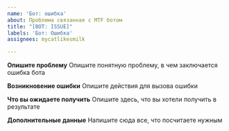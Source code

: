 ```yaml
---
name: 'Бот: ошибка'
about: Проблема связанная с MTF ботом
title: "[BOT: ISSUE]"
labels: 'Бот: Ошибка'
assignees: mycatlikesmilk

---
```


**Опишите проблему**
Опишите понятную проблему, в чем заключается ошибка бота

**Возникновение ошибки**
Опишите действия для вызова ошибки

**Что вы ожидаете получить**
Опишите здесь, что вы хотели получить в результате

**Дополнительные данные**
Напишите сюда все, что посчитаете нужным

